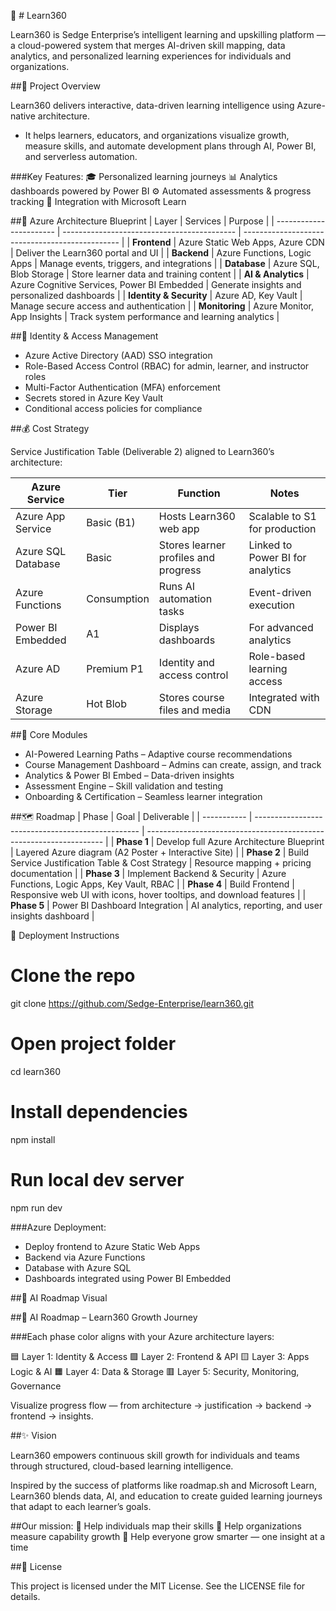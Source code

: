 🧠 # Learn360 

Learn360 is Sedge Enterprise’s intelligent learning and upskilling platform — a cloud-powered system that merges AI-driven skill mapping, data analytics, and personalized learning experiences for individuals and organizations.

##🧭 Project Overview

Learn360 delivers interactive, data-driven learning intelligence using Azure-native architecture.
- It helps learners, educators, and organizations visualize growth, measure skills, and automate development plans through AI, Power BI, and serverless automation.

###Key Features:
🎓 Personalized learning journeys
📊 Analytics dashboards powered by Power BI
⚙️ Automated assessments & progress tracking
🔗 Integration with Microsoft Learn

##🧱 Azure Architecture Blueprint
| Layer                   | Services                                    | Purpose                                         |
| ----------------------- | ------------------------------------------- | ----------------------------------------------- |
| **Frontend**            | Azure Static Web Apps, Azure CDN            | Deliver the Learn360 portal and UI              |
| **Backend**             | Azure Functions, Logic Apps                 | Manage events, triggers, and integrations       |
| **Database**            | Azure SQL, Blob Storage                     | Store learner data and training content         |
| **AI & Analytics**      | Azure Cognitive Services, Power BI Embedded | Generate insights and personalized dashboards   |
| **Identity & Security** | Azure AD, Key Vault                         | Manage secure access and authentication         |
| **Monitoring**          | Azure Monitor, App Insights                 | Track system performance and learning analytics |

##🔐 Identity & Access Management

- Azure Active Directory (AAD) SSO integration
- Role-Based Access Control (RBAC) for admin, learner, and instructor roles
- Multi-Factor Authentication (MFA) enforcement
- Secrets stored in Azure Key Vault
- Conditional access policies for compliance

##💰 Cost Strategy

Service Justification Table (Deliverable 2) aligned to Learn360’s architecture:

| Azure Service      | Tier        | Function                             | Notes                            |
| ------------------ | ----------- | ------------------------------------ | -------------------------------- |
| Azure App Service  | Basic (B1)  | Hosts Learn360 web app               | Scalable to S1 for production    |
| Azure SQL Database | Basic       | Stores learner profiles and progress | Linked to Power BI for analytics |
| Azure Functions    | Consumption | Runs AI automation tasks             | Event-driven execution           |
| Power BI Embedded  | A1          | Displays dashboards                  | For advanced analytics           |
| Azure AD           | Premium P1  | Identity and access control          | Role-based learning access       |
| Azure Storage      | Hot Blob    | Stores course files and media        | Integrated with CDN              |

##🧩 Core Modules

- AI-Powered Learning Paths – Adaptive course recommendations
- Course Management Dashboard – Admins can create, assign, and track
- Analytics & Power BI Embed – Data-driven insights
- Assessment Engine – Skill validation and testing
- Onboarding & Certification – Seamless learner integration

##🗺 Roadmap
| Phase       | Goal                                              | Deliverable                                                         |
| ----------- | ------------------------------------------------- | ------------------------------------------------------------------- |
| **Phase 1** | Develop full Azure Architecture Blueprint         | Layered Azure diagram (A2 Poster + Interactive Site)                |
| **Phase 2** | Build Service Justification Table & Cost Strategy | Resource mapping + pricing documentation                            |
| **Phase 3** | Implement Backend & Security                      | Azure Functions, Logic Apps, Key Vault, RBAC                        |
| **Phase 4** | Build Frontend                                    | Responsive web UI with icons, hover tooltips, and download features |
| **Phase 5** | Power BI Dashboard Integration                    | AI analytics, reporting, and user insights dashboard                |

🚀 Deployment Instructions
# Clone the repo
git clone https://github.com/Sedge-Enterprise/learn360.git

# Open project folder
cd learn360

# Install dependencies
npm install

# Run local dev server
npm run dev

###Azure Deployment:

- Deploy frontend to Azure Static Web Apps
- Backend via Azure Functions
- Database with Azure SQL
- Dashboards integrated using Power BI Embedded

##🧭 AI Roadmap Visual

##🧩 AI Roadmap – Learn360 Growth Journey

###Each phase color aligns with your Azure architecture layers:

🟦 Layer 1: Identity & Access
🟩 Layer 2: Frontend & API
🟨 Layer 3: Apps Logic & AI
🟧 Layer 4: Data & Storage
🟥 Layer 5: Security, Monitoring, Governance

Visualize progress flow — from architecture → justification → backend → frontend → insights.

##✨ Vision

Learn360 empowers continuous skill growth for individuals and teams through structured, cloud-based learning intelligence.

Inspired by the success of platforms like roadmap.sh and Microsoft Learn, Learn360 blends data, AI, and education to create guided learning journeys that adapt to each learner’s goals.

##Our mission:
🔹 Help individuals map their skills
🔹 Help organizations measure capability growth
🔹 Help everyone grow smarter — one insight at a time

##📄 License

This project is licensed under the MIT License.
See the LICENSE file for details.
 
